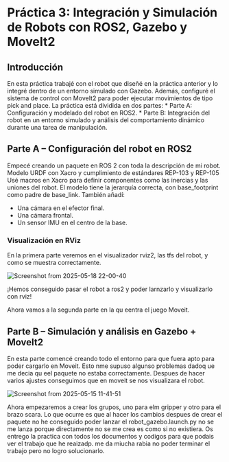 # Práctica 3: Integración y Simulación de Robots con ROS2, Gazebo y MoveIt2
## Introducción

En esta práctica trabajé con el robot que diseñé en la práctica anterior y lo integré dentro de un entorno simulado con Gazebo. Además, configuré el sistema de control con MoveIt2 para poder ejecutar movimientos de tipo pick and place. La práctica está dividida en dos partes:
    * Parte A: Configuración y modelado del robot en ROS2.
    * Parte B: Integración del robot en un entorno simulado y análisis del comportamiento dinámico durante una tarea de manipulación.

## Parte A – Configuración del robot en ROS2
Empecé creando un paquete en ROS 2 con toda la descripción de mi robot.
Modelo URDF con Xacro y cumplimiento de estándares REP-103 y REP-105
Usé macros en Xacro para definir componentes como las inercias y las uniones del robot. El modelo tiene la jerarquía correcta, con base_footprint como padre de base_link. También añadí:
* Una cámara en el efector final.
* Una cámara frontal.
* Un sensor IMU en el centro de la base.

### Visualización en RViz
En la primera parte veremos en el visualizador rviz2, las tfs del robot, y como se muestra correctamente. 

![Screenshot from 2025-05-18 22-00-40](https://github.com/user-attachments/assets/d859ceeb-601a-4abd-aa13-5e9b61f6a812)

¡Hemos conseguido pasar el robot a ros2 y poder larnzarlo y visualizarlo con rviz!

Ahora vamos a la segunda parte en la qu eentra el juego Moveit.
## Parte B – Simulación y análisis en Gazebo + MoveIt2
En esta parte comencé creando todo el entorno para que fuera apto para poder cargarlo en Moveit. Esto nme supuso algunso problemas dadoq ue me decia qu eel paquete no estaba correctamente. 
Despues de hacer varios ajustes conseguimos que en moveit se nos visualizara el robot.

![Screenshot from 2025-05-15 11-41-51](https://github.com/user-attachments/assets/ae7d8d62-10de-444d-8dce-d2ede1966b58)

Ahora empezaremos a crear los grupos, uno para elm gripper y otro para el brazo scara.
Lo que ocurre es que al hacer los cambios despues de crear el paquete no he conseguido poder lanzar el robot_gazebo.launch.py no se me lanza porque directamente no se me crea es como si no existiera. 
Os entrego la practica con todos los documentos y codigos para que podais ver el trabajo que he reaizadp. me da miucha rabia no poder terminar el trabajo pero no logro solucionarlo. 


